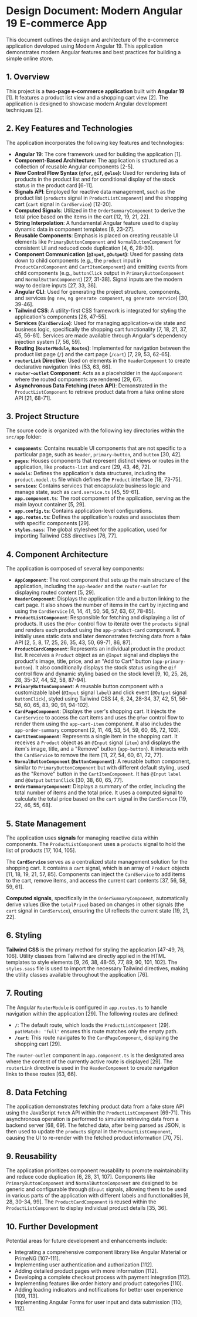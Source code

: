 # Design Document: Modern Angular 19 E-commerce App

This document outlines the design and architecture of the e-commerce application developed using Modern Angular 19. This application demonstrates modern Angular features and best practices for building a simple online store.

## 1. Overview

This project is a **two-page e-commerce application** built with **Angular 19** [1]. It features a product list view and a shopping cart view [2]. The application is designed to showcase modern Angular development techniques [2].

## 2. Key Features and Technologies

The application incorporates the following key features and technologies:

*   **Angular 19**: The core framework used for building the application [1].
*   **Component-Based Architecture**: The application is structured as a collection of reusable Angular components [2-5].
*   **New Control Flow Syntax (`@for`, `@if`, `@else`)**: Used for rendering lists of products in the product list and for conditional display of the stock status in the product card [6-11].
*   **Signals API**: Employed for reactive data management, such as the product list (`products` signal in `ProductListComponent`) and the shopping cart (`cart` signal in `CardService`) [12-20].
*   **Computed Signals**: Utilized in the `OrderSummaryComponent` to derive the total price based on the items in the cart [12, 19, 21, 22].
*   **String Interpolation**: A fundamental Angular feature used to display dynamic data in component templates [6, 23-27].
*   **Reusable Components**: Emphasis is placed on creating reusable UI elements like `PrimaryButtonComponent` and `NormalButtonComponent` for consistent UI and reduced code duplication [4, 6, 28-30].
*   **Component Communication (`@Input`, `@Output`)**: Used for passing data down to child components (e.g., the `product` input in `ProductCardComponent` and `CartItemComponent`) and emitting events from child components (e.g., `buttonClick` output in `PrimaryButtonComponent` and `NormalButtonComponent`) [27, 31-38]. Signal inputs are the modern way to declare inputs [27, 33, 36].
*   **Angular CLI**: Used for generating the project structure, components, and services (`ng new`, `ng generate component`, `ng generate service`) [30, 39-46].
*   **Tailwind CSS**: A utility-first CSS framework is integrated for styling the application's components [26, 47-55].
*   **Services (`CardService`)**: Used for managing application-wide state and business logic, specifically the shopping cart functionality [7, 18, 21, 37, 45, 56-61]. Services are made available through Angular's dependency injection system [7, 56, 59].
*   **Routing (`RouterModule`, `Routes`)**: Implemented for navigation between the product list page (`/`) and the cart page (`/cart`) [7, 29, 53, 62-65].
*   **`routerLink` Directive**: Used on elements in the `HeaderComponent` to create declarative navigation links [53, 63, 66].
*   **`router-outlet` Component**: Acts as a placeholder in the `AppComponent` where the routed components are rendered [29, 67].
*   **Asynchronous Data Fetching (`fetch` API)**: Demonstrated in the `ProductListComponent` to retrieve product data from a fake online store API [21, 68-71].

## 3. Project Structure

The source code is organized with the following key directories within the `src/app` folder:

*   **`components`**: Contains reusable UI components that are not specific to a particular page, such as `header`, `primary-button`, and `button` [30, 42].
*   **`pages`**: Houses components that represent distinct views or routes in the application, like `products-list` and `card` [29, 43, 46, 72].
*   **`models`**: Defines the application's data structures, including the `product.model.ts` file which defines the `Product` interface [18, 73-75].
*   **`services`**: Contains services that encapsulate business logic and manage state, such as `card.service.ts` [45, 59-61].
*   **`app.component.ts`**: The root component of the application, serving as the main layout container [5, 29].
*   **`app.config.ts`**: Contains application-level configurations.
*   **`app.routes.ts`**: Defines the application's routes and associates them with specific components [29].
*   **`styles.sass`**: The global stylesheet for the application, used for importing Tailwind CSS directives [76, 77].

## 4. Component Architecture

The application is composed of several key components:

*   **`AppComponent`**: The root component that sets up the main structure of the application, including the `app-header` and the `router-outlet` for displaying routed content [5, 29].
*   **`HeaderComponent`**: Displays the application title and a button linking to the cart page. It also shows the number of items in the cart by injecting and using the `CardService` [4, 14, 41, 50, 56, 57, 63, 67, 78-85].
*   **`ProductListComponent`**: Responsible for fetching and displaying a list of products. It uses the `@for` control flow to iterate over the `products` signal and renders each product using the `app-product-card` component. It initially uses static data and later demonstrates fetching data from a fake API [2, 5, 8, 17, 25, 26, 35, 43, 50, 69-71, 86, 87].
*   **`ProductCardComponent`**: Represents an individual product in the product list. It receives a `Product` object as an `@Input` signal and displays the product's image, title, price, and an "Add to Cart" button (`app-primary-button`). It also conditionally displays the stock status using the `@if` control flow and dynamic styling based on the stock level [9, 10, 25, 26, 28, 35-37, 44, 52, 58, 87-94].
*   **`PrimaryButtonComponent`**: A reusable button component with a customizable label (`@Input` signal `label`) and click event (`@Output` signal `buttonClick`), styled using Tailwind CSS [4, 6, 24, 28-34, 37, 42, 51, 56-58, 60, 65, 83, 90, 91, 94-102].
*   **`CardPageComponent`**: Displays the user's shopping cart. It injects the `CardService` to access the cart items and uses the `@for` control flow to render them using the `app-cart-item` component. It also includes the `app-order-summary` component [2, 11, 46, 53, 54, 59, 60, 65, 72, 103].
*   **`CartItemComponent`**: Represents a single item in the shopping cart. It receives a `Product` object as an `@Input` signal (`item`) and displays the item's image, title, and a "Remove" button (`app-button`). It interacts with the `CardService` to remove the item [11, 27, 54, 60, 61, 72, 77].
*   **`NormalButtonComponent` (`ButtonComponent`)**: A reusable button component, similar to `PrimaryButtonComponent` but with different default styling, used as the "Remove" button in the `CartItemComponent`. It has `@Input` `label` and `@Output` `buttonClick` [30, 38, 60, 65, 77].
*   **`OrderSummaryComponent`**: Displays a summary of the order, including the total number of items and the total price. It uses a computed signal to calculate the total price based on the `cart` signal in the `CardService` [19, 22, 46, 55, 68].

## 5. State Management

The application uses **signals** for managing reactive data within components. The `ProductListComponent` uses a `products` signal to hold the list of products [17, 104, 105].

The **`CardService`** serves as a centralized state management solution for the shopping cart. It contains a `cart` signal, which is an array of `Product` objects [11, 18, 19, 21, 57, 85]. Components can inject the `CardService` to add items to the cart, remove items, and access the current cart contents [37, 56, 58, 59, 61].

**Computed signals**, specifically in the `OrderSummaryComponent`, automatically derive values (like the `totalPrice`) based on changes in other signals (the `cart` signal in `CardService`), ensuring the UI reflects the current state [19, 21, 22].

## 6. Styling

**Tailwind CSS** is the primary method for styling the application [47-49, 76, 106]. Utility classes from Tailwind are directly applied in the HTML templates to style elements [9, 26, 38, 48-55, 77, 89, 90, 101, 102]. The `styles.sass` file is used to import the necessary Tailwind directives, making the utility classes available throughout the application [76].

## 7. Routing

The Angular `RouterModule` is configured in `app.routes.ts` to handle navigation within the application [29]. The following routes are defined:

*   **`/`**: The default route, which loads the `ProductListComponent` [29]. `pathMatch: 'full'` ensures this route matches only the empty path.
*   **`/cart`**: This route navigates to the `CardPageComponent`, displaying the shopping cart [29].

The `router-outlet` component in `app.component.ts` is the designated area where the content of the currently active route is displayed [29]. The `routerLink` directive is used in the `HeaderComponent` to create navigation links to these routes [63, 66].

## 8. Data Fetching

The application demonstrates fetching product data from a fake store API using the JavaScript `fetch` API within the `ProductListComponent` [69-71]. This asynchronous operation is performed to simulate retrieving data from a backend server [68, 69]. The fetched data, after being parsed as JSON, is then used to update the `products` signal in the `ProductListComponent`, causing the UI to re-render with the fetched product information [70, 75].

## 9. Reusability

The application prioritizes component reusability to promote maintainability and reduce code duplication [6, 28, 31, 107]. Components like `PrimaryButtonComponent` and `NormalButtonComponent` are designed to be generic and configurable through `@Input` signals, allowing them to be used in various parts of the application with different labels and functionalities [6, 28, 30-34, 99]. The `ProductCardComponent` is reused within the `ProductListComponent` to display individual product details [35, 36].

## 10. Further Development

Potential areas for future development and enhancements include:

*   Integrating a comprehensive component library like Angular Material or PrimeNG [107-111].
*   Implementing user authentication and authorization [112].
*   Adding detailed product pages with more information [112].
*   Developing a complete checkout process with payment integration [112].
*   Implementing features like order history and product categories [110].
*   Adding loading indicators and notifications for better user experience [109, 113].
*   Implementing Angular Forms for user input and data submission [110, 112].

